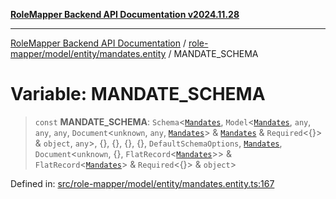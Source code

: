 [**RoleMapper Backend API Documentation v2024.11.28**](../../../../../README.md)

***

[RoleMapper Backend API Documentation](../../../../../modules.md) / [role-mapper/model/entity/mandates.entity](../README.md) / MANDATE\_SCHEMA

# Variable: MANDATE\_SCHEMA

> `const` **MANDATE\_SCHEMA**: `Schema`\<[`Mandates`](../classes/Mandates.md), `Model`\<[`Mandates`](../classes/Mandates.md), `any`, `any`, `any`, `Document`\<`unknown`, `any`, [`Mandates`](../classes/Mandates.md)\> & [`Mandates`](../classes/Mandates.md) & `Required`\<\{\}\> & `object`, `any`\>, \{\}, \{\}, \{\}, \{\}, `DefaultSchemaOptions`, [`Mandates`](../classes/Mandates.md), `Document`\<`unknown`, \{\}, `FlatRecord`\<[`Mandates`](../classes/Mandates.md)\>\> & `FlatRecord`\<[`Mandates`](../classes/Mandates.md)\> & `Required`\<\{\}\> & `object`\>

Defined in: [src/role-mapper/model/entity/mandates.entity.ts:167](https://github.com/FlowCraft-AG/RoleMapper/blob/536244048d4b335d6a9047c5d05cfa1a8bc97efb/backend/src/role-mapper/model/entity/mandates.entity.ts#L167)
